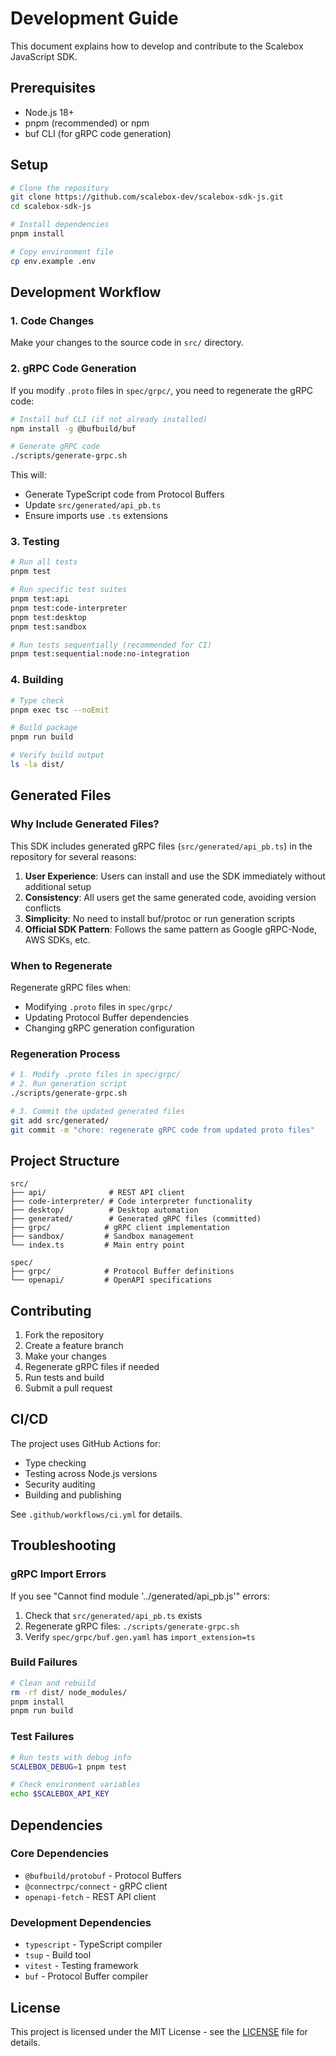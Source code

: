 # Development Guide

This document explains how to develop and contribute to the Scalebox JavaScript SDK.

## Prerequisites

- Node.js 18+
- pnpm (recommended) or npm
- buf CLI (for gRPC code generation)

## Setup

```bash
# Clone the repository
git clone https://github.com/scalebox-dev/scalebox-sdk-js.git
cd scalebox-sdk-js

# Install dependencies
pnpm install

# Copy environment file
cp env.example .env
```

## Development Workflow

### 1. Code Changes

Make your changes to the source code in `src/` directory.

### 2. gRPC Code Generation

If you modify `.proto` files in `spec/grpc/`, you need to regenerate the gRPC code:

```bash
# Install buf CLI (if not already installed)
npm install -g @bufbuild/buf

# Generate gRPC code
./scripts/generate-grpc.sh
```

This will:
- Generate TypeScript code from Protocol Buffers
- Update `src/generated/api_pb.ts`
- Ensure imports use `.ts` extensions

### 3. Testing

```bash
# Run all tests
pnpm test

# Run specific test suites
pnpm test:api
pnpm test:code-interpreter
pnpm test:desktop
pnpm test:sandbox

# Run tests sequentially (recommended for CI)
pnpm test:sequential:node:no-integration
```

### 4. Building

```bash
# Type check
pnpm exec tsc --noEmit

# Build package
pnpm run build

# Verify build output
ls -la dist/
```

## Generated Files

### Why Include Generated Files?

This SDK includes generated gRPC files (`src/generated/api_pb.ts`) in the repository for several reasons:

1. **User Experience**: Users can install and use the SDK immediately without additional setup
2. **Consistency**: All users get the same generated code, avoiding version conflicts
3. **Simplicity**: No need to install buf/protoc or run generation scripts
4. **Official SDK Pattern**: Follows the same pattern as Google gRPC-Node, AWS SDKs, etc.

### When to Regenerate

Regenerate gRPC files when:
- Modifying `.proto` files in `spec/grpc/`
- Updating Protocol Buffer dependencies
- Changing gRPC generation configuration

### Regeneration Process

```bash
# 1. Modify .proto files in spec/grpc/
# 2. Run generation script
./scripts/generate-grpc.sh

# 3. Commit the updated generated files
git add src/generated/
git commit -m "chore: regenerate gRPC code from updated proto files"
```

## Project Structure

```
src/
├── api/              # REST API client
├── code-interpreter/ # Code interpreter functionality
├── desktop/          # Desktop automation
├── generated/        # Generated gRPC files (committed)
├── grpc/            # gRPC client implementation
├── sandbox/         # Sandbox management
└── index.ts         # Main entry point

spec/
├── grpc/            # Protocol Buffer definitions
└── openapi/         # OpenAPI specifications
```

## Contributing

1. Fork the repository
2. Create a feature branch
3. Make your changes
4. Regenerate gRPC files if needed
5. Run tests and build
6. Submit a pull request

## CI/CD

The project uses GitHub Actions for:
- Type checking
- Testing across Node.js versions
- Security auditing
- Building and publishing

See `.github/workflows/ci.yml` for details.

## Troubleshooting

### gRPC Import Errors

If you see "Cannot find module '../generated/api_pb.js'" errors:

1. Check that `src/generated/api_pb.ts` exists
2. Regenerate gRPC files: `./scripts/generate-grpc.sh`
3. Verify `spec/grpc/buf.gen.yaml` has `import_extension=ts`

### Build Failures

```bash
# Clean and rebuild
rm -rf dist/ node_modules/
pnpm install
pnpm run build
```

### Test Failures

```bash
# Run tests with debug info
SCALEBOX_DEBUG=1 pnpm test

# Check environment variables
echo $SCALEBOX_API_KEY
```

## Dependencies

### Core Dependencies
- `@bufbuild/protobuf` - Protocol Buffers
- `@connectrpc/connect` - gRPC client
- `openapi-fetch` - REST API client

### Development Dependencies
- `typescript` - TypeScript compiler
- `tsup` - Build tool
- `vitest` - Testing framework
- `buf` - Protocol Buffer compiler

## License

This project is licensed under the MIT License - see the [LICENSE](LICENSE) file for details.
